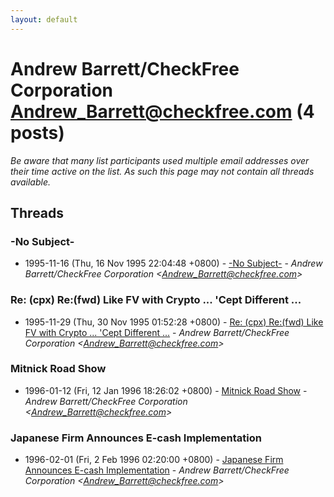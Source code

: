 ```yaml
---
layout: default
---
```


# Andrew Barrett/CheckFree Corporation <Andrew_Barrett@checkfree.com> (4 posts)

_Be aware that many list participants used multiple email addresses over their time active on the list. As such this page may not contain all threads available._

## Threads

### -No Subject-
+ 1995-11-16 (Thu, 16 Nov 1995 22:04:48 +0800) - [-No Subject-](/archive/1995/11/084e90d735fbb646de33f03ef9cfcfc761b880c72b91f45e03fcf4995c3fb3ed) - _Andrew Barrett/CheckFree Corporation \<Andrew_Barrett@checkfree.com\>_

### Re: (cpx) Re:(fwd) Like FV with Crypto ... 'Cept Different ...
+ 1995-11-29 (Thu, 30 Nov 1995 01:52:28 +0800) - [Re: (cpx) Re:(fwd) Like FV with Crypto ... 'Cept Different ...](/archive/1995/11/374eb0f85414e1710342e94ec83bd62a6ab0c2c16548fb8fb8ac82ae741ce92e) - _Andrew Barrett/CheckFree Corporation \<Andrew_Barrett@checkfree.com\>_

### Mitnick Road Show
+ 1996-01-12 (Fri, 12 Jan 1996 18:26:02 +0800) - [Mitnick Road Show](/archive/1996/01/9aaad7b2d32204bdb6f897db474fea131e8cf309b4ecda42ab83491a7e282bf2) - _Andrew Barrett/CheckFree Corporation \<Andrew_Barrett@checkfree.com\>_

### Japanese Firm Announces E-cash Implementation
+ 1996-02-01 (Fri, 2 Feb 1996 02:20:00 +0800) - [Japanese Firm Announces E-cash Implementation](/archive/1996/02/9672ac42af4060da76306e539c83a48840b1a28c52527673fd68af472de34eeb) - _Andrew Barrett/CheckFree Corporation \<Andrew_Barrett@checkfree.com\>_

